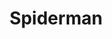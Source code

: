---
layout: page
title: Spiderman
description: CyberPatriot Round 1 Cisco 
img: 
importance: 1
redirect: ../../assets/Spiderman.pka 
category: labs
---